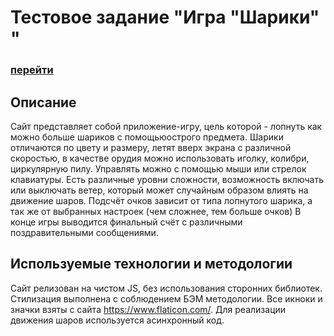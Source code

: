 # Тестовое задание "Игра "Шарики" "

### [перейти](https://cookiepatov.github.io/balloons-game/)

## Описание

Сайт представляет собой приложение-игру, цель которой - лопнуть как можно больше шариков с помощьюострого предмета. Шарики отличаются по цвету и размеру, летят вверх экрана с различной скоростью, в качестве орудия можно использовать иголку, колибри, циркулярную пилу. Управлять можно с помощью мыши или стрелок клавиатуры. Есть различные уровни сложности, возможность включать или выключать ветер, который может случайным образом влиять на движение шаров. Подсчёт очков зависит от типа лопнутого шарика, а так же от выбранных настроек (чем сложнее, тем больше очков) В конце игры выводится финальный счёт с различными поздравительными сообщениями.


## Используемые технологии и методологии

Сайт релизован на чистом JS, без использования сторонних библиотек. Стилизация выполнена с соблюдением БЭМ методологии. Все икноки и значки взяты с сайта https://www.flaticon.com/. Для реализации движения шаров используется асинхронный код.
